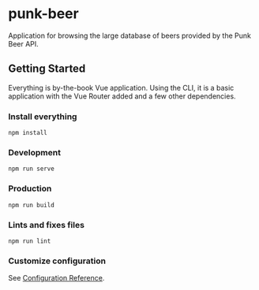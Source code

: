 # punk-beer

Application for browsing the large database of beers provided by the Punk Beer API.

## Getting Started

Everything is by-the-book Vue application. Using the CLI, it is a basic application with the Vue Router added and a few other dependencies.

### Install everything

```
npm install
```

### Development

```
npm run serve
```

### Production

```
npm run build
```

### Lints and fixes files

```
npm run lint
```

### Customize configuration

See [Configuration Reference](https://cli.vuejs.org/config/).
